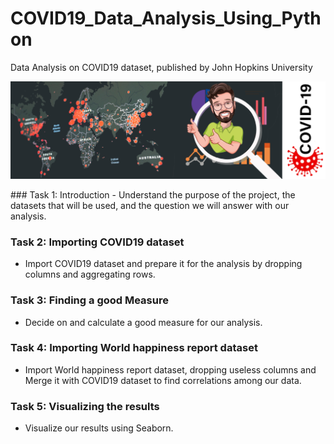 # COVID19_Data_Analysis_Using_Python
Data Analysis on COVID19 dataset, published by John Hopkins University

<p align='center'>
  <a href="#"><img src= 'https://github.com/mohd-faizy/08P_COVID19_Data_Analysis_Using_Python/blob/master/Proj_img/head.jpeg''></a>
</p>
### Task 1: Introduction
- Understand the purpose of the project, the datasets that will be used, and the question we will answer with our analysis.

### Task 2: Importing COVID19 dataset
- Import COVID19 dataset and prepare it for the analysis by dropping columns and aggregating rows.

### Task 3: Finding a good Measure
- Decide on and calculate a good measure for our analysis.

### Task 4: Importing World happiness report dataset
- Import World happiness report dataset, dropping useless columns and Merge it with COVID19 dataset to find correlations among our data.

### Task 5: Visualizing the results
- Visualize our results using Seaborn.
